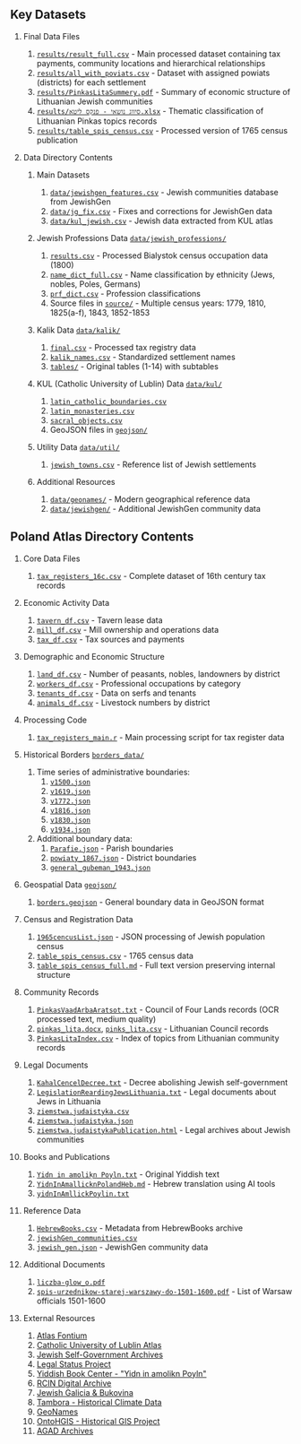 
## Key Datasets

1. Final Data Files
   1. [`results/result_full.csv`](results/result_full.csv) - Main processed dataset containing tax payments, community locations and hierarchical relationships
   2. [`results/all_with_poviats.csv`](results/all_with_poviats.csv) - Dataset with assigned powiats (districts) for each settlement
   3. [`results/PinkasLitaSummery.pdf`](results/PinkasLitaSummery.pdf) - Summary of economic structure of Lithuanian Jewish communities
   4. [`results/סיווג נושאי - פנקס ליטא.xlsx`](results/TopicsFilter.xlsx) - Thematic classification of Lithuanian Pinkas topics records
   5. [`results/table_spis_census.csv`](results/table_spis_census.csv) - Processed version of 1765 census publication
   
2. Data Directory Contents
   1. Main Datasets
      1. [`data/jewishgen_features.csv`](data/jewishgen_features.csv) - Jewish communities database from JewishGen
      2. [`data/jg_fix.csv`](data/jg_fix.csv) - Fixes and corrections for JewishGen data
      3. [`data/kul_jewish.csv`](data/kul_jewish.csv) - Jewish data extracted from KUL atlas

   2. Jewish Professions Data [`data/jewish_professions/`](data/jewish_professions/)
      1. [`results.csv`](data/jewish_professions/results.csv) - Processed Bialystok census occupation data (1800)
      2. [`name_dict_full.csv`](data/jewish_professions/name_dict_full.csv) - Name classification by ethnicity (Jews, nobles, Poles, Germans)
      3. [`prf_dict.csv`](data/jewish_professions/prf_dict.csv) - Profession classifications
      4. Source files in [`source/`](data/jewish_professions/source/) - Multiple census years: 1779, 1810, 1825(a-f), 1843, 1852-1853

   3. Kalik Data [`data/kalik/`](data/kalik/)
      1. [`final.csv`](data/kalik/final.csv) - Processed tax registry data
      2. [`kalik_names.csv`](data/kalik/kalik_names.csv) - Standardized settlement names
      3. [`tables/`](data/kalik/tables/) - Original tables (1-14) with subtables

   4. KUL (Catholic University of Lublin) Data [`data/kul/`](data/kul/)
      1. [`latin_catholic_boundaries.csv`](data/kul/latin_catholic_boundaries.csv)
      2. [`latin_monasteries.csv`](data/kul/latin_monasteries.csv)
      3. [`sacral_objects.csv`](data/kul/sacral_objects.csv)
      4. GeoJSON files in [`geojson/`](data/kul/geojson/)

   5. Utility Data [`data/util/`](data/util/)
      1. [`jewish_towns.csv`](data/util/jewish_towns.csv) - Reference list of Jewish settlements

   6. Additional Resources
      1. [`data/geonames/`](data/geonames/) - Modern geographical reference data
      2. [`data/jewishgen/`](data/jewishgen/) - Additional JewishGen community data

## Poland Atlas Directory Contents

1. Core Data Files
   1. [`tax_registers_16c.csv`](poland_atlas/tax_registers_16c.csv) - Complete dataset of 16th century tax records

2. Economic Activity Data
   1. [`tavern_df.csv`](poland_atlas/tavern_df.csv) - Tavern lease data
   2. [`mill_df.csv`](poland_atlas/mill_df.csv) - Mill ownership and operations data
   3. [`tax_df.csv`](poland_atlas/tax_df.csv) - Tax sources and payments

3. Demographic and Economic Structure
   1. [`land_df.csv`](poland_atlas/land_df.csv) - Number of peasants, nobles, landowners by district
   2. [`workers_df.csv`](poland_atlas/workers_df.csv) - Professional occupations by category
   3. [`tenants_df.csv`](poland_atlas/tenants_df.csv) - Data on serfs and tenants
   4. [`animals_df.csv`](poland_atlas/animals_df.csv) - Livestock numbers by district

4. Processing Code
   1. [`tax_registers_main.r`](poland_atlas/tax_registers_main.r) - Main processing script for tax register data

5. Historical Borders [`borders_data/`](poland_atlas/borders_data/)
   1. Time series of administrative boundaries:
      1. [`v1500.json`](poland_atlas/borders_data/v1500.json)
      2. [`v1619.json`](poland_atlas/borders_data/v1619.json)
      3. [`v1772.json`](poland_atlas/borders_data/v1772.json)
      4. [`v1816.json`](poland_atlas/borders_data/v1816.json)
      5. [`v1830.json`](poland_atlas/borders_data/v1830.json)
      6. [`v1934.json`](poland_atlas/borders_data/v1934.json)
   2. Additional boundary data:
      1. [`Parafie.json`](poland_atlas/borders_data/Parafie.json) - Parish boundaries
      2. [`powiaty_1867.json`](poland_atlas/borders_data/powiaty_1867.json) - District boundaries
      3. [`general_gubeman_1943.json`](poland_atlas/borders_data/general_gubeman_1943.json)

6. Geospatial Data [`geojson/`](poland_atlas/geojson/)
   1. [`borders.geojson`](poland_atlas/geojson/borders.geojson) - General boundary data in GeoJSON format

7. Census and Registration Data
   1. [`1965cencusList.json`](primary_sources/1965cencusList.json) - JSON processing of Jewish population census
   2. [`table_spis_census.csv`](primary_sources/table_spis_census.csv) - 1765 census data
   3. [`table_spis_census_full.md`](primary_sources/table_spis_census_full.md) - Full text version preserving internal structure

8. Community Records
   1. [`PinkasVaadArbaAratsot.txt`](primary_sources/PinkasVaadArbaAratsot.txt) - Council of Four Lands records (OCR processed text, medium quality)
   2. [`pinkas_lita.docx`](primary_sources/pinkas_lita.docx), [`pinks_lita.csv`](primary_sources/pinks_lita.csv) - Lithuanian Council records
   3. [`PinkasLitaIndex.csv`](primary_sources/PinkasLitaIndex.csv) - Index of topics from Lithuanian community records

9. Legal Documents
   1. [`KahalCencelDecree.txt`](primary_sources/KahalCencelDecree.txt) - Decree abolishing Jewish self-government
   2. [`LegislationReardingJewsLithuania.txt`](primary_sources/LegislationReardingJewsLithuania.txt) - Legal documents about Jews in Lithuania
   3. [`ziemstwa.judaistyka.csv`](primary_sources/ziemstwa.judaistyka.csv)
   4. [`ziemstwa.judaistyka.json`](primary_sources/ziemstwa.judaistyka.json)
   5. [`ziemstwa.judaistykaPublication.html`](primary_sources/ziemstwa.judaistykaPublication.html) - Legal archives about Jewish communities

10. Books and Publications
    1. [`Yidn in amoliḳn Poyln.txt`](primary_sources/Yidn%20in%20amoliḳn%20Poyln.txt) - Original Yiddish text
    2. [`YidnInAmallicknPolandHeb.md`](primary_sources/YidnInAmallicknPolandHeb.md) - Hebrew translation using AI tools
    3. [`yidnInAmllickPoylin.txt`](primary_sources/yidnInAmllickPoylin.txt)

11. Reference Data
    1. [`HebrewBooks.csv`](primary_sources/HebrewBooks.csv) - Metadata from HebrewBooks archive
    2. [`jewishGen_communities.csv`](primary_sources/jewishGen_communities.csv)
    3. [`jewish_gen.json`](primary_sources/jewish_gen.json) - JewishGen community data

12. Additional Documents
    1. [`liczba-glow_o.pdf`](primary_sources/liczba-glow_o.pdf)
    2. [`spis-urzednikow-starej-warszawy-do-1501-1600.pdf`](primary_sources/spis-urzednikow-starej-warszawy-do-1501-1600.pdf) - List of Warsaw officials 1501-1600

13. External Resources
    1. [Atlas Fontium](https://atlasfontium.pl/)
    2. [Catholic University of Lublin Atlas](https://wiki.kul.pl/lhdb/Religie_i_wyznania_w_Koronie_w_II_po%C5%82owie_XVIII_wieku)
    3. [Jewish Self-Government Archives](https://ziemstwa.judaistyka.uj.edu.pl/)
    4. [Legal Status Project](https://statusprawnyzydow.historia.uw.edu.pl/)
    5. [Yiddish Book Center - "Yidn in amolikn Poyln"](https://www.yiddishbookcenter.org/collections/yiddish-books/spb-nybc208389/)
    6. [RCIN Digital Archive](https://rcin.org.pl/)
    7. [Jewish Galicia & Bukovina](https://jgaliciabukovina.net/he/node/57)
    8. [Tambora - Historical Climate Data](https://www.tambora.org/)
    9. [GeoNames](http://geonames.org)
    10. [OntoHGIS - Historical GIS Project](https://ontohgis.pl)
    11. [AGAD Archives](https://www.agad.gov.pl/inwentarze/testy.html)
    

<!--   

## Key Datasets

  

1. Final Data Files

	- [`results/result_full.csv`](results/result_full.csv) - Main processed dataset containing tax payments, community locations and hierarchical relationships
	
	- [`results/all_with_poviats.csv`](results/all_with_poviats.csv) - Dataset with assigned powiats (districts) for each settlement
	
	- [`results/PinkasLitaSummery.pdf`](results/PinkasLitaSummery.pdf) - Summary of economic structure of Lithuanian Jewish communities
	
	- [`results/סיווג נושאי - פנקס ליטא.xlsx`](results/סיווג%20נושאי%20-%20פנקס%20ליטא.xlsx) - Thematic classification of Lithuanian Pinkas topicsrecords
	
	- [`results/table_spis_census.csv`](results/table_spis_census.csv) - Processed version of 1765 census publication
2. Data Directory Contents

	1. Main Datasets

	- [`data/jewishgen_features.csv`](data/jewishgen_features.csv) - Jewish communities database from JewishGen
	
	- [`data/jg_fix.csv`](data/jg_fix.csv) - Fixes and corrections for JewishGen data
	
	- [`data/kul_jewish.csv`](data/kul_jewish.csv) - Jewish data extracted from KUL atlas

	2. Jewish Professions Data[`data/jewish_professions/`](data/jewish_professions/)
   - [`results.csv`](data/jewish_professions/results.csv)
   - Processed Bialystok census occupation data (1800)
   - [`name_dict_full.csv`](data/jewish_professions/name_dict_full.csv) - Name classification by ethnicity (Jews, nobles, Poles, Germans)
   - [`prf_dict.csv`](data/jewish_professions/prf_dict.csv) - Profession classifications
   - Source files in [`source/`](data/jewish_professions/source/) - Multiple census years: 1779, 1810, 1825(a-f), 1843, 1852-1853

   3. Kalik Data
      - [`data/kalik/`](data/kalik/)
      - [`final.csv`](data/kalik/final.csv) - Processed tax registry data
      - [`kalik_names.csv`](data/kalik/kalik_names.csv) - Standardized settlement names
      - [`tables/`](data/kalik/tables/) - Original tables (1-14) with subtables

   4. KUL (Catholic University of Lublin) Data
      - [`data/kul/`](data/kul/)
      - [`latin_catholic_boundaries.csv`](data/kul/latin_catholic_boundaries.csv)
      - [`latin_monasteries.csv`](data/kul/latin_monasteries.csv)
      - [`sacral_objects.csv`](data/kul/sacral_objects.csv)
      - GeoJSON files in [`geojson/`](data/kul/geojson/)

   5. Utility Data
   - [`data/util/`](data/util/)
   - [`jewish_towns.csv`](data/util/jewish_towns.csv)   - Reference list of Jewish settlements
  
   6. Additional Resources
   - [`data/geonames/`](data/geonames/) - Modern geographical reference data
   - [`data/jewishgen/`](data/jewishgen/) - Additional JewishGen community data

# Poland Atlas Directory Contents
## Core Data Files

- [`tax_registers_16c.csv`](poland_atlas/tax_registers_16c.csv)   - Complete dataset of 16th century tax records

## Economic Activity Data

- [`tavern_df.csv`](poland_atlas/tavern_df.csv) - Tavern lease data

- [`mill_df.csv`](poland_atlas/mill_df.csv) - Mill ownership and operations data

- [`tax_df.csv`](poland_atlas/tax_df.csv) - Tax sources and payments

  

## Demographic and Economic Structure

- [`land_df.csv`](poland_atlas/land_df.csv) - Number of peasants, nobles, landowners by district

- [`workers_df.csv`](poland_atlas/workers_df.csv)  - Professional occupations by category

- [`tenants_df.csv`](poland_atlas/tenants_df.csv) - Data on serfs and tenants

- [`animals_df.csv`](poland_atlas/animals_df.csv) - Livestock numbers by district

  

## Processing Code

- [`tax_registers_main.r`](poland_atlas/tax_registers_main.r) - Main processing script for tax register data

  

## Historical Borders

[`borders_data/`](poland_atlas/borders_data/)

- Time series of administrative boundaries:

  - [`v1500.json`](poland_atlas/borders_data/v1500.json)

  - [`v1619.json`](poland_atlas/borders_data/v1619.json)

  - [`v1772.json`](poland_atlas/borders_data/v1772.json)

  - [`v1816.json`](poland_atlas/borders_data/v1816.json)

  - [`v1830.json`](poland_atlas/borders_data/v1830.json)

  - [`v1934.json`](poland_atlas/borders_data/v1934.json)

- Additional boundary data:

  - [`Parafie.json`](poland_atlas/borders_data/Parafie.json) - Parish boundaries

  - [`powiaty_1867.json`](poland_atlas/borders_data/powiaty_1867.json) - District boundaries

  - [`general_gubeman_1943.json`](poland_atlas/borders_data/general_gubeman_1943.json)

  

## Geospatial Data

[`geojson/`](poland_atlas/geojson/)

- [`borders.geojson`](poland_atlas/geojson/borders.geojson)

  - General boundary data in GeoJSON format

  

## Census and Registration Data

- [`1965cencusList.json`](primary_sources/1965cencusList.json) - JSON processing of Jewish population census

- [`table_spis_census.csv`](primary_sources/table_spis_census.csv) - 1765 census data

- [`table_spis_census_full.md`](primary_sources/table_spis_census_full.md) - Full text version preserving internal structure

  

## Community Records

- [`PinkasVaadArbaAratsot.txt`](primary_sources/PinkasVaadArbaAratsot.txt)

  - Council of Four Lands records

  - OCR processed text, medium quality

- [`pinkas_lita.docx`](primary_sources/pinkas_lita.docx), [`pinks_lita.csv`](primary_sources/pinks_lita.csv)

  - Lithuanian Council records

- [`PinkasLitaIndex.csv`](primary_sources/PinkasLitaIndex.csv)

  - Index of topics from Lithuanian community records

  

## Legal Documents

- [`KahalCencelDecree.txt`](primary_sources/KahalCencelDecree.txt)

  - Decree abolishing Jewish self-government

- [`LegislationReardingJewsLithuania.txt`](primary_sources/LegislationReardingJewsLithuania.txt)

  - Legal documents about Jews in Lithuania

- [`ziemstwa.judaistyka.csv`](primary_sources/ziemstwa.judaistyka.csv)

- [`ziemstwa.judaistyka.json`](primary_sources/ziemstwa.judaistyka.json)

- [`ziemstwa.judaistykaPublication.html`](primary_sources/ziemstwa.judaistykaPublication.html) - Legal archives about Jewish communities

  

## Books and Publications

- [`Yidn in amoliḳn Poyln.txt`](primary_sources/Yidn%20in%20amoliḳn%20Poyln.txt) - Original Yiddish text

- [`YidnInAmallicknPolandHeb.md`](primary_sources/YidnInAmallicknPolandHeb.md) - Hebrew translation using AI tools

- [`yidnInAmllickPoylin.txt`](primary_sources/yidnInAmllickPoylin.txt)

  

## Reference Data

- [`HebrewBooks.csv`](primary_sources/HebrewBooks.csv) - Metadata from HebrewBooks archive

- [`jewishGen_communities.csv`](primary_sources/jewishGen_communities.csv)

- [`jewish_gen.json`](primary_sources/jewish_gen.json) - JewishGen community data

  

## Additional Documents

- [`liczba-glow_o.pdf`](primary_sources/liczba-glow_o.pdf)

- [`spis-urzednikow-starej-warszawy-do-1501-1600.pdf`](primary_sources/spis-urzednikow-starej-warszawy-do-1501-1600.pdf)

  - List of Warsaw officials 1501-1600

  

## Main Data

- [`result.csv`](result.csv) - Final processed dataset with Jewish community tax payments (1717-1764)

- [`data/kalik/tables/`](data/kalik/tables/) - Original source tables from Kalik's research

  

## Processing Code

- [`run.r`](run.r) - Main processing pipeline

- [`code/*.r`](code/) - Individual processing steps (data cleaning, normalization, geocoding)

  

## Geographic Data

- [`data/kul/geojson/`](data/kul/geojson/) - Spatial data from Catholic University of Lublin

  - [`sacral_objects.geojson`](data/kul/geojson/sacral_objects.geojson) - Religious buildings

  - [`catholic_boundaries.geojson`](data/kul/geojson/catholic_boundaries.geojson) - Administrative boundaries

- [`maps/PolandGeoJson/data/`](maps/PolandGeoJson/data/) - Modern Poland administrative boundaries

- [`maps/Atlas historyczny Polski XVI.json`](maps/Atlas%20historyczny%20Polski%20XVI.json) - 16th century Polish Atlas data

  

## Historical Sources

- [`primary_sources/`](primary_sources/)

  - [`YidnInAmallicknPolandHeb.md`](primary_sources/YidnInAmallicknPolandHeb.md) - Hebrew translation of "Yidn in amolikn Poyln"

  - [`PinkasVaadArbaAratsot.txt`](primary_sources/PinkasVaadArbaAratsot.txt) - Council of Four Lands records

  - [`pinkas_lita.csv`](primary_sources/pinkas_lita.csv) - Lithuanian Council records

  - [`table_spis_census.csv`](primary_sources/table_spis_census.csv) - 1765 Census data

  - [`KahalCencelDecree.txt`](primary_sources/KahalCencelDecree.txt) - Self-government cancellation decree

  

## Poland_atlas

- [`poland_atlas/`](poland_atlas/)

  - [`tax_registers_16c.csv`](poland_atlas/tax_registers_16c.csv) - 16th century tax registers

  - [`tavern_df.csv`](poland_atlas/tavern_df.csv), [`mill_df.csv`](poland_atlas/mill_df.csv) - Lease data

  - [`tax_df.csv`](poland_atlas/tax_df.csv) - Tax sources and payments

  

## Demographic Data

- [`data/jewish_professions/`](data/jewish_professions/)

  - [`results.csv`](data/jewish_professions/results.csv) - Processed occupation data from 1800 Bialystok census

  - [`name_dict_full.csv`](data/jewish_professions/name_dict_full.csv) - Name-ethnicity classification

  

## Reference Data

- [`data/jewishgen_features.csv`](data/jewishgen_features.csv) - JewishGen communities database

- [`links/bibliographyTitles.txt`](links/bibliographyTitles.txt) - Bibliography of Eastern European Jewish studies

- [`links/polin.txt`](links/polin.txt) - Polin journal publications

  

## External Resources

- [Atlas Fontium](https://atlasfontium.pl/)

- [Catholic University of Lublin Atlas](https://wiki.kul.pl/lhdb/Religie_i_wyznania_w_Koronie_w_II_po%C5%82owie_XVIII_wieku)

- [Jewish Self-Government Archives](https://ziemstwa.judaistyka.uj.edu.pl/)

- [Legal Status Project](https://statusprawnyzydow.historia.uw.edu.pl/)

- [Yiddish Book Center - "Yidn in amolikn Poyln"](https://www.yiddishbookcenter.org/collections/yiddish-books/spb-nybc208389/)

- [RCIN Digital Archive](https://rcin.org.pl/)

- [Jewish Galicia & Bukovina](https://jgaliciabukovina.net/he/node/57)

- [Tambora - Historical Climate Data](https://www.tambora.org/)

- [GeoNames](http://geonames.org)

- [OntoHGIS - Historical GIS Project](https://ontohgis.pl)

- [AGAD Archives](https://www.agad.gov.pl/inwentarze/testy.html) -->
